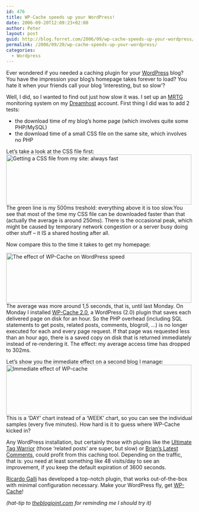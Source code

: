 ```yaml
---
id: 476
title: WP-Cache speeds up your WordPress!
date: 2006-09-20T12:09:23+02:00
author: Peter
layout: post
guid: http://blog.forret.com/2006/09/wp-cache-speeds-up-your-wordpress/
permalink: /2006/09/20/wp-cache-speeds-up-your-wordpress/
categories:
  - Wordpress
---
```

Ever wondered if you needed a caching plugin for your [WordPress](http://www.wordpress.org) blog? You have the impression your blog&#8217;s homepage takes forever to load? You hate it when your friends call your blog &#8216;interesting, but so slow&#8217;?

Well, I did, so I wanted to find out just how slow it was. I set up an [MRTG](http://oss.oetiker.ch/mrtg/) monitoring system on my [Dreamhost](http://www.dreamhost.com/r.cgi?166410) account. First thing I did was to add 2 tests:

  * the download time of my blog&#8217;s home page (which involves quite some PHP/MySQL)
  * the download time of a small CSS file on the same site, which involves no PHP

Let&#8217;s take a look at the CSS file first:  
[<img  src="http://static.flickr.com/97/248146088_32f0e60117.jpg" width="500" height="135" alt="Getting a CSS file from my site: always fast" />](http://www.flickr.com/photos/pforret/248146088/ "Photo Sharing")  
The green line is my 500ms treshold: everything above it is too slow.You see that most of the time my CSS file can be downloaded faster than that (actually the average is around 250ms). There is the occasional peak, which might be caused by temporary network congestion or a server busy doing other stuff &#8211; it IS a shared hosting after all.

Now compare this to the time it takes to get my homepage:<!--more-->

  
[<img  src="http://static.flickr.com/93/248144593_c30c85f4e2.jpg" width="500" height="135" alt="The effect of WP-Cache on WordPress speed" />](http://www.flickr.com/photos/pforret/248144593/ "Photo Sharing")  
The average was more around 1,5 seconds, that is, until last Monday. On Monday I installed [WP-Cache 2.0](http://mnm.uib.es/gallir/wp-cache-2/), a WordPress (2.0) plugin that saves each delivered page on disk for an hour. So the PHP overhead (including SQL statements to get posts, related posts, comments, blogroll, &#8230;) is no longer executed for each and every page request. If that page was requested less than an hour ago, there is a saved copy on disk that is returned immediately instead of re-rendering it. The effect: my average access time has dropped to 302ms.

Let&#8217;s show you the immediate effect on a second blog I manage:  
[<img  src="http://static.flickr.com/54/248146089_072270c69e.jpg" width="500" height="135" alt="Immediate effect of WP-cache" />](http://www.flickr.com/photos/pforret/248146089/ "Photo Sharing")  
This is a &#8216;DAY&#8217; chart instead of a &#8216;WEEK&#8217; chart, so you can see the individual samples (every five minutes). How hard is it to guess where WP-Cache kicked in?

Any WordPress installation, but certainly those with plugins like the [Ultimate Tag Warrior](http://www.neato.co.nz/ultimate-tag-warrior/) (those &#8216;related posts&#8217; are super, but slow) or [Brian&#8217;s Latest Comments](http://meidell/latestcomments/), could profit from this caching tool. Depending on the traffic, that is: you need at least something like 48 visits/day to see an improvement, if you keep the default expiration of 3600 seconds.

[Ricardo Galli](http://mnm.uib.es/gallir) has developed a top-notch plugin, that works out-of-the-box with minimal configuration necessary. Make your WordPress fly, get [WP-Cache](http://mnm.uib.es/gallir/wp-cache-2/)!

_(hat-tip to [theblogjoint.com](http://theblogjoint.com/2006/08/29/top-wordpress-plugins/) for reminding me I should try it)_